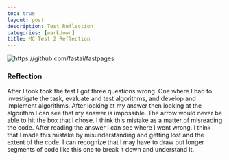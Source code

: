 ```yaml
---
toc: true
layout: post
description: Test Reflection
categories: [markdown]
title: MC Test 2 Reflection
---
```


![]({{site.baseurl}}/images/testthing.png "https://github.com/fastai/fastpages")

### Reflection
After I took took the test I got three questions wrong. One where I had to investigate the task, evaluate and test algorithms, and develop and implement algorithms. After looking at my answer then looking at the algorithm I can see that my answer is impossible. The arrow would never be able to hit the box that I chose. I think this mistake as a matter of misreading the code. After reading the answer I can see where I went wrong. I think that I made this mistake by misunderstanding and getting lost and the extent of the code. I can recognize that I may have to draw out longer segments of code like this one to break it down and understand it.